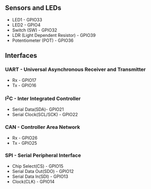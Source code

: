## Sensors and LEDs

- LED1 - GPIO33
- LED2 - GPIO4
- Switch (SW) - GPIO32
- LDR (Light Dependent Resistor) - GPIO39
- Potentiometer (POT) - GPIO36

## Interfaces
### UART - Universal Asynchronous Receiver and Transmitter
- Rx - GPIO17
- Tx - GPIO16

### I$^2$C - Inter Integrated Controller 
<!-- I2C : Markdown way of creating superscript-->
- Serial Data(SDA)- GPIO21
- Serial Clock(SCL/SCK) - GPIO22

### CAN - Controller Area Network
- Rx - GPIO26
- Tx - GPIO25

### SPI - Serial Peripheral Interface 
- Chip Select(CS) - GPIO15
- Serial Data Out(SDO) - GPIO12
- Serial Data In(SDI) - GPIO13
- Clock(CLK) - GPIO14

